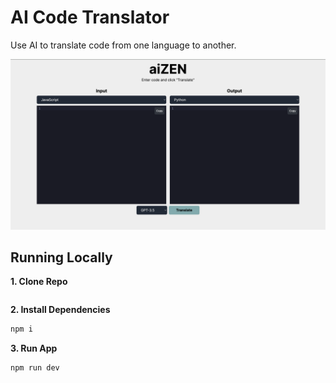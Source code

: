 # AI Code Translator

Use AI to translate code from one language to another.

![AI Code Translator](./public/screenshot.png)

## Running Locally

**1. Clone Repo**

```bash

```

**2. Install Dependencies**

```bash
npm i
```

**3. Run App**

```bash
npm run dev
```

